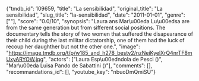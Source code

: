 {"tmdb_id": 109659, "title": "La sensibilidad", "original_title": "La sensibilidad", "slug_title": "la-sensibilidad", "date": "2011-01-01", "genre": [""], "score": "0.0/10", "synopsis": "Laura ans Mar\u00eda Lu\u00edsa are from the same generation but from sifferent social positions. The documentary tells the story of two women that suffered the disapearance of their child during the last militar dictatorship, one of them had the luck of recoup her daughther but not the other one.", "image": "https://image.tmdb.org/t/p/w185_and_h278_bestv2/nzNeiKyelXrQ4nrTF8mUxyARYOW.jpg", "actors": ["Laura Esp\u00edndola de Pesci ()", "Mar\u00eda Luisa Pando de Sabattini ()"], "comments": [], "recommandations_id": [], "youtube_key": "nbuoDmQmiSU"}